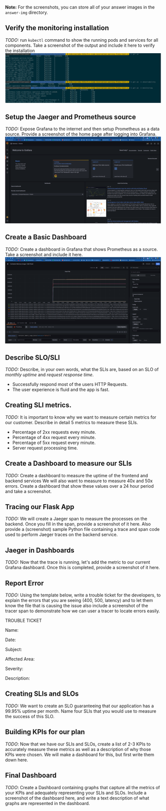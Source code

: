 **Note:** For the screenshots, you can store all of your answer images in the `answer-img` directory.

## Verify the monitoring installation

*TODO:* run `kubectl` command to show the running pods and services for all components. Take a screenshot of the output and include it here to verify the installation
![pods](answer-img/01-pods.png)

## Setup the Jaeger and Prometheus source

*TODO:* Expose Grafana to the internet and then setup Prometheus as a data source. Provide a screenshot of the home page after logging into Grafana.
![grafana-login](answer-img/02-grafana-login.png)

## Create a Basic Dashboard
*TODO:* Create a dashboard in Grafana that shows Prometheus as a source. Take a screenshot and include it here.
![grafana-dashboard](answer-img/03-grafana-dashboard.png)

## Describe SLO/SLI
*TODO:* Describe, in your own words, what the SLIs are, based on an SLO of *monthly uptime* and *request response time*.

- Successfully respond most of the users HTTP Requests.
- The user experience is fluid and the app is fast.

## Creating SLI metrics.
*TODO:* It is important to know why we want to measure certain metrics for our customer.
Describe in detail 5 metrics to measure these SLIs. 

- Percentage of 2xx requests evey minute.
- Percentage of 4xx request every minute.
- Percentage of 5xx request every minute.
- Server request processing time.

## Create a Dashboard to measure our SLIs
*TODO:* Create a dashboard to measure the uptime of the frontend and backend services We will also want to measure to measure 40x and 50x errors. 
Create a dashboard that show these values over a 24 hour period and take a screenshot.

## Tracing our Flask App
*TODO:*  We will create a Jaeger span to measure the processes on the backend. Once you fill in the span, provide a screenshot of it here. Also provide a (screenshot) sample Python file containing a trace and span code used to perform Jaeger traces on the backend service.

## Jaeger in Dashboards
*TODO:* Now that the trace is running, let's add the metric to our current Grafana dashboard. Once this is completed, provide a screenshot of it here.

## Report Error
*TODO:* Using the template below, write a trouble ticket for the developers, to explain the errors that you are seeing (400, 500, latency) and to let them know the file that is causing the issue also include a screenshot of the tracer span to demonstrate how we can user a tracer to locate errors easily.

TROUBLE TICKET

Name:

Date:

Subject:

Affected Area:

Severity:

Description:


## Creating SLIs and SLOs
*TODO:* We want to create an SLO guaranteeing that our application has a 99.95% uptime per month. Name four SLIs that you would use to measure the success of this SLO.

## Building KPIs for our plan
*TODO*: Now that we have our SLIs and SLOs, create a list of 2-3 KPIs to accurately measure these metrics as well as a description of why those KPIs were chosen. We will make a dashboard for this, but first write them down here.

## Final Dashboard
*TODO*: Create a Dashboard containing graphs that capture all the metrics of your KPIs and adequately representing your SLIs and SLOs. Include a screenshot of the dashboard here, and write a text description of what graphs are represented in the dashboard.  
